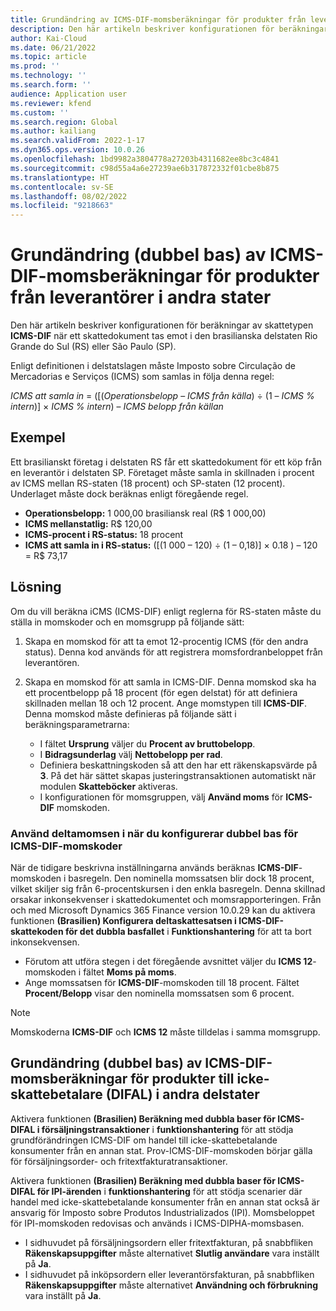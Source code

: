 ```yaml
---
title: Grundändring av ICMS-DIF-momsberäkningar för produkter från leverantörer i andra stater
description: Den här artikeln beskriver konfigurationen för beräkningar av skattetypen ICMS-DIF när ett skattedokument tas emot i den brasilianska delstaten Rio Grande do Sul (RS) eller São Paulo (SP).
author: Kai-Cloud
ms.date: 06/21/2022
ms.topic: article
ms.prod: ''
ms.technology: ''
ms.search.form: ''
audience: Application user
ms.reviewer: kfend
ms.custom: ''
ms.search.region: Global
ms.author: kailiang
ms.search.validFrom: 2022-1-17
ms.dyn365.ops.version: 10.0.26
ms.openlocfilehash: 1bd9982a3804778a27203b4311682ee8bc3c4841
ms.sourcegitcommit: c98d55a4a6e27239ae6b317872332f01cbe8b875
ms.translationtype: HT
ms.contentlocale: sv-SE
ms.lasthandoff: 08/02/2022
ms.locfileid: "9218663"
---
```

# <a name="basis-change-dual-base-in-icms-dif-tax-calculations-for-products-from-suppliers-in-other-states"></a>Grundändring (dubbel bas) av ICMS-DIF-momsberäkningar för produkter från leverantörer i andra stater

Den här artikeln beskriver konfigurationen för beräkningar av skattetypen **ICMS-DIF** när ett skattedokument tas emot i den brasilianska delstaten Rio Grande do Sul (RS) eller São Paulo (SP).

Enligt definitionen i delstatslagen måste Imposto sobre Circulação de Mercadorias e Serviços (ICMS) som samlas in följa denna regel:

*ICMS att samla in* = ([(*Operationsbelopp* – *ICMS från källa*) ÷ (1 – *ICMS % intern*)] × *ICMS % intern*) – *ICMS belopp från källan*

## <a name="example"></a>Exempel

Ett brasilianskt företag i delstaten RS får ett skattedokument för ett köp från en leverantör i delstaten SP. Företaget måste samla in skillnaden i procent av ICMS mellan RS-staten (18 procent) och SP-staten (12 procent). Underlaget måste dock beräknas enligt föregående regel.

- **Operationsbelopp:** 1 000,00 brasiliansk real (R$ 1 000,00)
- **ICMS mellanstatlig:** R$ 120,00
- **ICMS-procent i RS-status:** 18 procent
- **ICMS att samla in i RS-status:** (\[(1 000 – 120) ÷ (1 – 0,18)\] × 0.18 ) – 120 = R$ 73,17 

## <a name="resolution"></a>Lösning

Om du vill beräkna iCMS (ICMS-DIF) enligt reglerna för RS-staten måste du ställa in momskoder och en momsgrupp på följande sätt:

1. Skapa en momskod för att ta emot 12-procentig ICMS (för den andra status). Denna kod används för att registrera momsfordranbeloppet från leverantören.
2. Skapa en momskod för att samla in ICMS-DIF. Denna momskod ska ha ett procentbelopp på 18 procent (för egen delstat) för att definiera skillnaden mellan 18 och 12 procent. Ange momstypen till **ICMS-DIF**. Denna momskod måste definieras på följande sätt i beräkningsparametrarna:

    - I fältet **Ursprung** väljer du **Procent av bruttobelopp**.
    - I **Bidragsunderlag** välj **Nettobelopp per rad**.
    - Definiera beskattningskoden så att den har ett räkenskapsvärde på **3**. På det här sättet skapas justeringstransaktionen automatiskt när modulen **Skatteböcker** aktiveras.
    - I konfigurationen för momsgruppen, välj **Använd moms** för **ICMS-DIF** momskoden.

### <a name="use-the-delta-tax-rate-in-the-configuration-of-dual-base-icms-dif-sales-tax-codes"></a>Använd deltamomsen i när du konfigurerar dubbel bas för ICMS-DIF-momskoder

När de tidigare beskrivna inställningarna används beräknas **ICMS-DIF**-momskoden i basregeln. Den nominella momssatsen blir dock 18 procent, vilket skiljer sig från 6-procentskursen i den enkla basregeln. Denna skillnad orsakar inkonsekvenser i skattedokumentet och momsrapporteringen. Från och med Microsoft Dynamics 365 Finance version 10.0.29 kan du aktivera funktionen **(Brasilien) Konfigurera deltaskattesatsen i ICMS-DIF-skattekoden för det dubbla basfallet** i **Funktionshantering** för att ta bort inkonsekvensen.

- Förutom att utföra stegen i det föregående avsnittet väljer du **ICMS 12**-momskoden i fältet **Moms på moms**.
- Ange momssatsen för **ICMS-DIF**-momskoden till 18 procent. Fältet **Procent/Belopp** visar den nominella momssatsen som 6 procent.

> [!NOTE]
> Momskoderna **ICMS-DIF** och **ICMS 12** måste tilldelas i samma momsgrupp.

## <a name="basis-change-dual-base-in-icms-dif-tax-calculations-for-products-to-non-taxpayer-consumers-difal-in-other-states"></a>Grundändring (dubbel bas) av ICMS-DIF-momsberäkningar för produkter till icke-skattebetalare (DIFAL) i andra delstater

Aktivera funktionen **(Brasilien) Beräkning med dubbla baser för ICMS-DIFAL i försäljningstransaktioner** i **funktionshantering** för att stödja grundförändringen ICMS-DIF om handel till icke-skattebetalande konsumenter från en annan stat. Prov-ICMS-DIF-momskoden börjar gälla för försäljningsorder- och fritextfakturatransaktioner.

Aktivera funktionen **(Brasilien) Beräkning med dubbla baser för ICMS-DIFAL för IPI-ärenden** i **funktionshantering** för att stödja scenarier där handel med icke-skattebetalande konsumenter från en annan stat också är ansvarig för Imposto sobre Produtos Industrializados (IPI). Momsbeloppet för IPI-momskoden redovisas och används i ICMS-DIPHA-momsbasen.

- I sidhuvudet på försäljningsordern eller fritextfakturan, på snabbfliken **Räkenskapsuppgifter** måste alternativet **Slutlig användare** vara inställt på **Ja**.
- I sidhuvudet på inköpsordern eller leverantörsfakturan, på snabbfliken **Räkenskapsuppgifter** måste alternativet **Användning och förbrukning** vara inställt på **Ja**.
